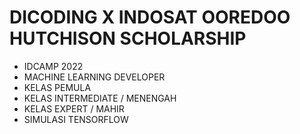 # DICODING X INDOSAT OOREDOO HUTCHISON SCHOLARSHIP

* IDCAMP 2022 
* MACHINE LEARNING DEVELOPER
* KELAS PEMULA
* KELAS INTERMEDIATE / MENENGAH
* KELAS EXPERT / MAHIR
* SIMULASI TENSORFLOW
